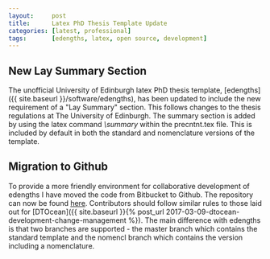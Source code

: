 ```yaml
---
layout:     post
title:      Latex PhD Thesis Template Update
categories: [latest, professional]
tags:       [edengths, latex, open source, development]
---
```


## New Lay Summary Section

The unofficial University of Edinburgh latex PhD thesis template,
[edengths]({{ site.baseurl }}/software/edengths), has been updated to include
the new requirement of a "Lay Summary" section. This follows changes to the
thesis regulations at The University of Edinburgh. The summary section is added
by using the latex command _\summary_ within the precntnt.tex file. This is
included by default in both the standard and nomenclature versions of the
template.

## Migration to Github

To provide a more friendly environment for collaborative development
of edengths I have moved the code from Bitbucket to Github. The repository can
now be found [here](https://github.com/H0R5E/edengths). Contributors should
follow similar rules to those laid out for
[DTOcean]({{ site.baseurl }}{% post_url 2017-03-09-dtocean-development-change-management %}).
The main difference with edengths is that two branches are supported - the
master branch which contains the standard template and the nomencl branch which
contains the version including a nomenclature.
